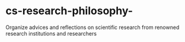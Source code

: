# cs-research-philosophy-
Organize advices and reflections on scientific research from renowned research institutions and researchers
